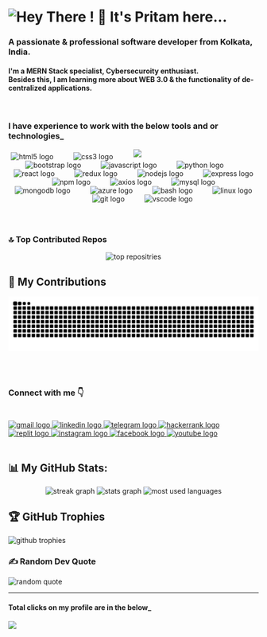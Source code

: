 <h1 align="left">
<img src="https://readme-typing-svg.demolab.com/?font=Righteous&size=35&center=false&vCenter=true&width=500&height=70&duration=3000&lines=Hey There ! 👋;+It's Pritam here...;" alt="Hey There ! 👋 It's Pritam here..." />
</h1>

<h3 align="left">A passionate & professional software developer from Kolkata, India.</h3>

<h4 align="left">I'm a MERN Stack specialist, Cybersecuroity enthusiast. <br /> Besides this, I am learning more about WEB 3.0 & the functionality of de-centralized applications.</h4>

<br clear="both">

<h3 align="left">I have experience to work with the below tools and or technologies_</h3>

<img align="right" width="50%" src="https://img95.lovepik.com/photo/40105/1581.gif_wh860.gif" />

###

<div align="center">
  <img src="https://cdn.jsdelivr.net/gh/devicons/devicon/icons/html5/html5-original.svg" height="40" alt="html5 logo"  />
  <img width="32" />
  <img src="https://cdn.jsdelivr.net/gh/devicons/devicon/icons/css3/css3-original.svg" height="40" alt="css3 logo"  />
  <img width="32" />
  <img src="https://cdn.jsdelivr.net/gh/devicons/devicon/icons/bootstrap/bootstrap-original.svg" height="40" alt="bootstrap logo"  />
  <img width="32" />
  <img src="https://cdn.jsdelivr.net/gh/devicons/devicon/icons/javascript/javascript-original.svg" height="40" alt="javascript logo"  />
  <img width="32" />
  <img src="https://cdn.jsdelivr.net/gh/devicons/devicon/icons/python/python-original.svg" height="40" alt="python logo"  />
  <img width="32" />
  <img src="https://cdn.jsdelivr.net/gh/devicons/devicon/icons/react/react-original.svg" height="30" alt="react logo"  />
  <img width="32" />
  <img src="https://cdn.jsdelivr.net/gh/devicons/devicon/icons/redux/redux-original.svg" height="30" alt="redux logo"  />
  <img width="32" />
  <img src="https://skillicons.dev/icons?i=nodejs" height="40" alt="nodejs logo"  />
  <img width="32" />
  <img src="https://cdn.jsdelivr.net/gh/devicons/devicon/icons/express/express-original.svg" height="40" alt="express logo"  />
  <img width="32" />
  <img src="https://cdn.jsdelivr.net/gh/devicons/devicon/icons/npm/npm-original-wordmark.svg" height="40" alt="npm logo"  />
  <img width="32" />
  <img src="https://cdn.jsdelivr.net/gh/devicons/devicon/icons/axios/axios-plain.svg" height="40" alt="axios logo"  />
  <img width="32" />
  <img src="https://cdn.jsdelivr.net/gh/devicons/devicon/icons/mysql/mysql-original-wordmark.svg" height="40" alt="mysql logo"  />
  <img width="32" />
  <img src="https://cdn.jsdelivr.net/gh/devicons/devicon/icons/mongodb/mongodb-original-wordmark.svg" height="40" alt="mongodb logo"  />
  <img width="32" />
  <img src="https://cdn.jsdelivr.net/gh/devicons/devicon/icons/azure/azure-original.svg" height="40" alt="azure logo"  />
  <img width="32" />
  <img src="https://cdn.jsdelivr.net/gh/devicons/devicon/icons/bash/bash-original.svg" height="40" alt="bash logo"  />
  <img width="32" />
  <img src="https://cdn.jsdelivr.net/gh/devicons/devicon/icons/linux/linux-original.svg" height="40" alt="linux logo"  />
  <img width="32" />
  <img src="https://cdn.jsdelivr.net/gh/devicons/devicon/icons/git/git-original.svg" height="40" alt="git logo"  />
  <img width="32" />
  <img src="https://cdn.jsdelivr.net/gh/devicons/devicon/icons/vscode/vscode-original.svg" height="40" alt="vscode logo"  />
</div>

###

<br clear="both">

### 🔝 Top Contributed Repos
<div align="center">
<img src="https://github-contributor-stats.vercel.app/api?username=pritam19-d&limit=5&theme=chartreuse-dark&combine_all_yearly_contributions=true" alt="top repositries" width="60%"/>
</div>

<h2>🐍 My Contributions </h2>
<img src="https://raw.githubusercontent.com/pritam19-d/pritam19-d/output/github-contribution-grid-snake-dark.svg" alt="Snake animation" />

###
<br clear="both">

## <h3 align="left">Connect with me 👇</h3>

###

<br clear="both">

<div align="left">
  <a href="mailto:pd.pritamdas19@gmail.com" target="_blank">
    <img src="https://raw.githubusercontent.com/maurodesouza/profile-readme-generator/master/src/assets/icons/social/gmail/default.svg" width="63" height="30" alt="gmail logo"  />
  </a>
  <a href="https://www.linkedin.com/in/pritam19-d/" target="_blank">
    <img src="https://raw.githubusercontent.com/maurodesouza/profile-readme-generator/master/src/assets/icons/social/linkedin/default.svg" width="63" height="30" alt="linkedin logo"  />
  </a>
  <a href="@pritam19.d" target="_blank">
    <img src="https://raw.githubusercontent.com/maurodesouza/profile-readme-generator/master/src/assets/icons/social/telegram/default.svg" width="63" height="30" alt="telegram logo"  />
  </a>
  <a href="https://www.hackerrank.com/pritamdas1982000" target="_blank">
    <img src="https://raw.githubusercontent.com/maurodesouza/profile-readme-generator/master/src/assets/icons/social/hackerrank/default.svg" width="63" height="30" alt="hackerrank logo"  />
  </a>
  <a href="https://replit.com/@pritam19-d" target="_blank">
    <img src="https://cdn.jsdelivr.net/gh/devicons/devicon/icons/replit/replit-original.svg" width="63" height="30" alt="replit logo"  />
  </a>
  <a href="https://instagram.com/pritam19.d" target="_blank">
    <img src="https://raw.githubusercontent.com/maurodesouza/profile-readme-generator/master/src/assets/icons/social/instagram/default.svg" width="63" height="30" alt="instagram logo"  />
  </a>
  <a href="https://facebook.com/pritam19.d" target="_blank">
    <img src="https://raw.githubusercontent.com/maurodesouza/profile-readme-generator/master/src/assets/icons/social/facebook/default.svg" width="63" height="30" alt="facebook logo"  />
  </a>
  <a href="https://www.youtube.com/@pritam19.d" target="_blank">
    <img src="https://raw.githubusercontent.com/maurodesouza/profile-readme-generator/master/src/assets/icons/social/youtube/default.svg" width="63" height="30" alt="youtube logo"  />
  </a>
</div>

<br clear="both">

## 📊 My GitHub Stats:
<div align="center">
  <img src="https://streak-stats.demolab.com?user=pritam19-d&locale=en&mode=daily&theme=chartreuse-dark&hide_border=false&border_radius=5&order=1" height="145" width="auto" alt="streak graph" />
  <img src="https://github-readme-stats.vercel.app/api?username=pritam19-d&hide_title=false&hide_rank=false&show_icons=true&include_all_commits=true&count_private=true&disable_animations=false&theme=chartreuse-dark&locale=en&hide_border=false&order=2" height="145" width="auto" alt="stats graph" />
  <img src="https://github-readme-stats.vercel.app/api/top-langs/?username=pritam19-d&theme=chartreuse-dark&hide_border=false&include_all_commits=true&count_private=true&layout=compact" height="145" width="auto" alt="most used languages" />
</div>

## 🏆 GitHub Trophies
<img src="https://github-profile-trophy.vercel.app/?username=pritam19-d&theme=radical&no-frame=true&no-bg=false&margin-w=4" alt="github trophies" />

### ✍️ Random Dev Quote
<img src="https://quotes-github-readme.vercel.app/api?type=horizontal&theme=chartreuse-dark" alt="random quote" height="145" />

<br clear="both">
<hr />
<h4>Total clicks on my profile are in the below_<h4>
<div align="left">
  <img src="https://profile-counter.glitch.me/pritam19-d/count.svg?"  />
</div>

##
